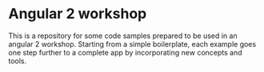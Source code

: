 # Angular 2 workshop

This is a repository for some code samples prepared to be used in an angular 2 workshop. Starting from a simple boilerplate,
each example goes one step further to a complete app by incorporating new concepts and tools.